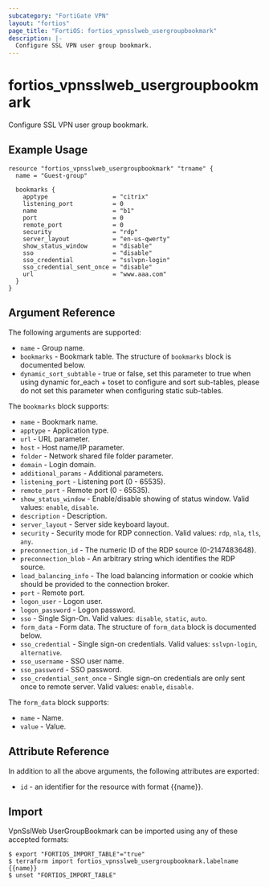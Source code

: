 ```yaml
---
subcategory: "FortiGate VPN"
layout: "fortios"
page_title: "FortiOS: fortios_vpnsslweb_usergroupbookmark"
description: |-
  Configure SSL VPN user group bookmark.
---
```


# fortios_vpnsslweb_usergroupbookmark
Configure SSL VPN user group bookmark.

## Example Usage

```hcl
resource "fortios_vpnsslweb_usergroupbookmark" "trname" {
  name = "Guest-group"

  bookmarks {
    apptype                  = "citrix"
    listening_port           = 0
    name                     = "b1"
    port                     = 0
    remote_port              = 0
    security                 = "rdp"
    server_layout            = "en-us-qwerty"
    show_status_window       = "disable"
    sso                      = "disable"
    sso_credential           = "sslvpn-login"
    sso_credential_sent_once = "disable"
    url                      = "www.aaa.com"
  }
}
```

## Argument Reference

The following arguments are supported:

* `name` - Group name.
* `bookmarks` - Bookmark table. The structure of `bookmarks` block is documented below.
* `dynamic_sort_subtable` - true or false, set this parameter to true when using dynamic for_each + toset to configure and sort sub-tables, please do not set this parameter when configuring static sub-tables.

The `bookmarks` block supports:

* `name` - Bookmark name.
* `apptype` - Application type.
* `url` - URL parameter.
* `host` - Host name/IP parameter.
* `folder` - Network shared file folder parameter.
* `domain` - Login domain.
* `additional_params` - Additional parameters.
* `listening_port` - Listening port (0 - 65535).
* `remote_port` - Remote port (0 - 65535).
* `show_status_window` - Enable/disable showing of status window. Valid values: `enable`, `disable`.
* `description` - Description.
* `server_layout` - Server side keyboard layout.
* `security` - Security mode for RDP connection. Valid values: `rdp`, `nla`, `tls`, `any`.
* `preconnection_id` - The numeric ID of the RDP source (0-2147483648).
* `preconnection_blob` - An arbitrary string which identifies the RDP source.
* `load_balancing_info` - The load balancing information or cookie which should be provided to the connection broker.
* `port` - Remote port.
* `logon_user` - Logon user.
* `logon_password` - Logon password.
* `sso` - Single Sign-On. Valid values: `disable`, `static`, `auto`.
* `form_data` - Form data. The structure of `form_data` block is documented below.
* `sso_credential` - Single sign-on credentials. Valid values: `sslvpn-login`, `alternative`.
* `sso_username` - SSO user name.
* `sso_password` - SSO password.
* `sso_credential_sent_once` - Single sign-on credentials are only sent once to remote server. Valid values: `enable`, `disable`.

The `form_data` block supports:

* `name` - Name.
* `value` - Value.


## Attribute Reference

In addition to all the above arguments, the following attributes are exported:
* `id` - an identifier for the resource with format {{name}}.

## Import

VpnSslWeb UserGroupBookmark can be imported using any of these accepted formats:
```
$ export "FORTIOS_IMPORT_TABLE"="true"
$ terraform import fortios_vpnsslweb_usergroupbookmark.labelname {{name}}
$ unset "FORTIOS_IMPORT_TABLE"
```
